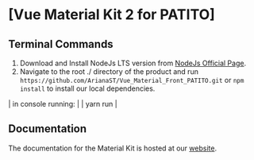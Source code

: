 # [Vue Material Kit 2 for PATITO]

## Terminal Commands

1. Download and Install NodeJs LTS version from [NodeJs Official Page](https://nodejs.org/en/download/).
2. Navigate to the root ./ directory of the product and run `https://github.com/ArianaST/Vue_Material_Front_PATITO.git` or `npm install` to install our local dependencies.

| in console running: | 
|  yarn run |

## Documentation

The documentation for the Material Kit is hosted at our [website](https://www.creative-tim.com/learning-lab/vue/overview/material-kit/?ref=readme-vmk).
